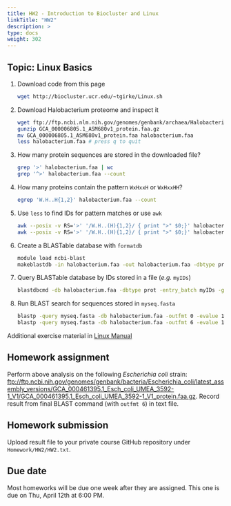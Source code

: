 ```yaml
---
title: HW2 - Introduction to Biocluster and Linux
linkTitle: "HW2"
description: >
type: docs
weight: 302
---
```


## Topic: Linux Basics

1. Download code from this page
    ```sh
    wget http://biocluster.ucr.edu/~tgirke/Linux.sh 
    ```

2. Download Halobacterium proteome and inspect it
    ```sh
    wget ftp://ftp.ncbi.nlm.nih.gov/genomes/genbank/archaea/Halobacterium_salinarum/representative/GCA_000006805.1_ASM680v1/GCA_000006805.1_ASM680v1_protein.faa.gz
    gunzip GCA_000006805.1_ASM680v1_protein.faa.gz
    mv GCA_000006805.1_ASM680v1_protein.faa halobacterium.faa
    less halobacterium.faa # press q to quit
    ```

3. How many protein sequences are stored in the downloaded file?
    ```sh
    grep '>' halobacterium.faa | wc
    grep '^>' halobacterium.faa --count
    ```

4. How many proteins contain the pattern `WxHxxH` or `WxHxxHH`?
    ```sh
    egrep 'W.H..H{1,2}' halobacterium.faa --count
    ```

5. Use `less` to find IDs for pattern matches or use `awk`
    ```sh
    awk --posix -v RS='>' '/W.H..(H){1,2}/ { print ">" $0;}' halobacterium.faa | less
    awk --posix -v RS='>' '/W.H..(H){1,2}/ { print ">" $0;}' halobacterium.faa | grep '^>' | cut -c 2- | cut -f 1 -d\ > myIDs
    ```

6. Create a BLASTable database with `formatdb`
    ```sh
    module load ncbi-blast
    makeblastdb -in halobacterium.faa -out halobacterium.faa -dbtype prot -hash_index -parse_seqids
    ```

7. Query BLASTable database by IDs stored in a file (_e.g._ `myIDs`)
    ```sh
    blastdbcmd -db halobacterium.faa -dbtype prot -entry_batch myIDs -get_dups -out myseq.fasta
    ```

8. Run BLAST search for sequences stored in `myseq.fasta`
    ```sh
    blastp -query myseq.fasta -db halobacterium.faa -outfmt 0 -evalue 1e-6 -out blastp.out
    blastp -query myseq.fasta -db halobacterium.faa -outfmt 6 -evalue 1e-6 -out blastp.tab
    ```

Additional exercise material in [Linux Manual](http://hpcc.ucr.edu/manuals_linux-basics.html#exercises)

## Homework assignment

Perform above analysis on the following _Escherichia coli_ strain: ftp://ftp.ncbi.nih.gov/genomes/genbank/bacteria/Escherichia_coli/latest_assembly_versions/GCA_000461395.1_Esch_coli_UMEA_3592-1_V1/GCA_000461395.1_Esch_coli_UMEA_3592-1_V1_protein.faa.gz. 
Record result from final BLAST command (with `outfmt 6`) in text file.

## Homework submission

Upload result file to your private course GitHub repository under `Homework/HW2/HW2.txt`.

## Due date

Most homeworks will be due one week after they are assigned. This one is due on Thu, April 12th at 6:00 PM.
